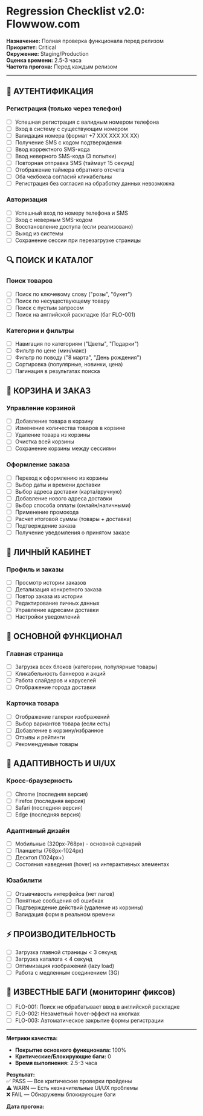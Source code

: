 # Regression Checklist v2.0: Flowwow.com

**Назначение:** Полная проверка функционала перед релизом  
**Приоритет:** Critical  
**Окружение:** Staging/Production  
**Оценка времени:** 2.5-3 часа  
**Частота прогона:** Перед каждым релизом

---

## 🔐 АУТЕНТИФИКАЦИЯ
### Регистрация (только через телефон)
- [ ] Успешная регистрация с валидным номером телефона
- [ ] Вход в систему с существующим номером 
- [ ] Валидация номера (формат +7 XXX XXX XX XX)
- [ ] Получение SMS с кодом подтверждения
- [ ] Ввод корректного SMS-кода
- [ ] Ввод неверного SMS-кода (3 попытки)
- [ ] Повторная отправка SMS (таймаут 15 секунд)
- [ ] Отображение таймера обратного отсчета
- [ ] Оба чекбокса согласий кликабельны
- [ ] Регистрация без согласия на обработку данных невозможна

### Авторизация
- [ ] Успешный вход по номеру телефона и SMS
- [ ] Вход с неверным SMS-кодом
- [ ] Восстановление доступа (если реализовано)
- [ ] Выход из системы
- [ ] Сохранение сессии при перезагрузке страницы

## 🔍 ПОИСК И КАТАЛОГ
### Поиск товаров
- [ ] Поиск по ключевому слову ("розы", "букет")
- [ ] Поиск по несуществующему товару
- [ ] Поиск с пустым запросом
- [ ] Поиск на английской раскладке (баг FLO-001)

### Категории и фильтры
- [ ] Навигация по категориям ("Цветы", "Подарки")
- [ ] Фильтр по цене (мин/макс)
- [ ] Фильтр по поводу ("8 марта", "День рождения")
- [ ] Сортировка (популярные, новинки, цена)
- [ ] Пагинация в результатах поиска

## 🛒 КОРЗИНА И ЗАКАЗ
### Управление корзиной
- [ ] Добавление товара в корзину
- [ ] Изменение количества товаров в корзине
- [ ] Удаление товара из корзины
- [ ] Очистка всей корзины
- [ ] Сохранение корзины между сессиями

### Оформление заказа
- [ ] Переход к оформлению из корзины
- [ ] Выбор даты и времени доставки
- [ ] Выбор адреса доставки (карта/вручную)
- [ ] Добавление нового адреса доставки
- [ ] Выбор способа оплаты (онлайн/наличными)
- [ ] Применение промокода
- [ ] Расчет итоговой суммы (товары + доставка)
- [ ] Подтверждение заказа
- [ ] Получение уведомления о принятом заказе

## 👤 ЛИЧНЫЙ КАБИНЕТ
### Профиль и заказы
- [ ] Просмотр истории заказов
- [ ] Детализация конкретного заказа
- [ ] Повтор заказа из истории
- [ ] Редактирование личных данных
- [ ] Управление адресами доставки
- [ ] Настройки уведомлений

## 🎯 ОСНОВНОЙ ФУНКЦИОНАЛ
### Главная страница
- [ ] Загрузка всех блоков (категории, популярные товары)
- [ ] Кликабельность баннеров и акций
- [ ] Работа слайдеров и каруселей
- [ ] Отображение города доставки

### Карточка товара
- [ ] Отображение галереи изображений
- [ ] Выбор вариантов товара (если есть)
- [ ] Добавление в корзину/избранное
- [ ] Отзывы и рейтинги
- [ ] Рекомендуемые товары

## 📱 АДАПТИВНОСТЬ И UI/UX
### Кросс-браузерность
- [ ] Chrome (последняя версия)
- [ ] Firefox (последняя версия)
- [ ] Safari (последняя версия)
- [ ] Edge (последняя версия)

### Адаптивный дизайн
- [ ] Мобильные (320px-768px) - основной сценарий
- [ ] Планшеты (768px-1024px)
- [ ] Десктоп (1024px+)
- [ ] Состояния наведения (hover) на интерактивных элементах

### Юзабилити
- [ ] Отзывчивость интерфейса (нет лагов)
- [ ] Понятные сообщения об ошибках
- [ ] Подтверждение действий (удаление из корзины)
- [ ] Валидация форм в реальном времени

## ⚡ ПРОИЗВОДИТЕЛЬНОСТЬ
- [ ] Загрузка главной страницы < 3 секунд
- [ ] Загрузка каталога < 4 секунд
- [ ] Оптимизация изображений (lazy load)
- [ ] Работа с медленным соединением (3G)

## 🐛 ИЗВЕСТНЫЕ БАГИ (мониторинг фиксов)
- [ ] FLO-001: Поиск не обрабатывает ввод в английской раскладке
- [ ] FLO-002: Незаметный hover-эффект на кнопках
- [ ] FLO-003: Автоматическое закрытие формы регистрации

---
**Метрики качества:**
- **Покрытие основного функционала:** 100%
- **Критические/Блокирующие баги:** 0
- **Время выполнения:** 2.5-3 часа

**Результат:**  
✅ PASS — Все критические проверки пройдены  
⚠️ WARN — Есть незначительные UI/UX проблемы  
❌ FAIL — Обнаружены блокирующие баги


**Дата прогона:** 
